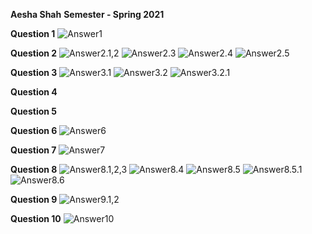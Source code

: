 **Aesha Shah**
**Semester - Spring 2021**

**Question 1**
![Answer1](../imgs/MTque1.png)


**Question 2**
![Answer2.1,2](../imgs/MTque2.1,2.png)
![Answer2.3](../imgs/MTque2.3.png)
![Answer2.4](../imgs/MTque2.4.png)
![Answer2.5](../imgs/MTque2.5.png)


**Question 3**
![Answer3.1](../imgs/MTque3.1.png)
![Answer3.2](../imgs/MTque3.2.png)
![Answer3.2.1](../imgs/MTque3.2.1.png)


**Question 4**


**Question 5**

**Question 6**
![Answer6](../imgs/MTque6.png)


**Question 7**
![Answer7](../imgs/MTque7.png)


**Question 8**
![Answer8.1,2,3](../imgs/MTque8.1,2,3.png)
![Answer8.4](../imgs/MTque8.4.png)
![Answer8.5](../imgs/MTque8.5.png)
![Answer8.5.1](../imgs/MTque8.5.1.png)
![Answer8.6](../imgs/MTque8.6.png)


**Question 9**
![Answer9.1,2](../imgs/MTque9.1,2.png)


**Question 10**
![Answer10](../imgs/MTque10.png)



